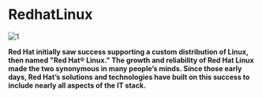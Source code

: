 # RedhatLinux

![1](https://www.redhat.com/themes/custom/rhdc/img/red-hat-social-share.jpg)
<html><b/></html>
  
Red Hat initially saw success supporting a custom distribution of Linux, then named "Red Hat® Linux." The growth and reliability of Red Hat Linux made the two synonymous in many people’s minds. Since those early days, Red Hat’s solutions and technologies have built on this success to include nearly all aspects of the IT stack.
